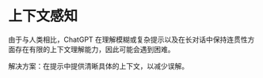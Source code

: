 



# 上下文感知



由于与人类相比，ChatGPT 在理解模糊或复杂提示以及在长对话中保持连贯性方面存在有限的上下文理解能力，因此可能会遇到困难。

解决方案：在提示中提供清晰具体的上下文，以减少误解。
